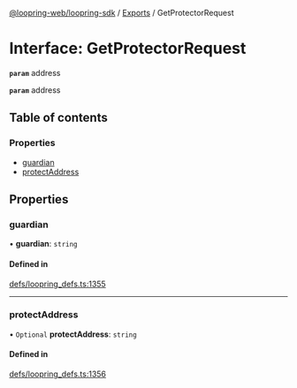 [@loopring-web/loopring-sdk](../README.md) / [Exports](../modules.md) / GetProtectorRequest

# Interface: GetProtectorRequest

**`param`** address

**`param`** address

## Table of contents

### Properties

- [guardian](GetProtectorRequest.md#guardian)
- [protectAddress](GetProtectorRequest.md#protectaddress)

## Properties

### guardian

• **guardian**: `string`

#### Defined in

[defs/loopring_defs.ts:1355](https://github.com/Loopring/loopring_sdk/blob/427d9da/src/defs/loopring_defs.ts#L1355)

___

### protectAddress

• `Optional` **protectAddress**: `string`

#### Defined in

[defs/loopring_defs.ts:1356](https://github.com/Loopring/loopring_sdk/blob/427d9da/src/defs/loopring_defs.ts#L1356)
